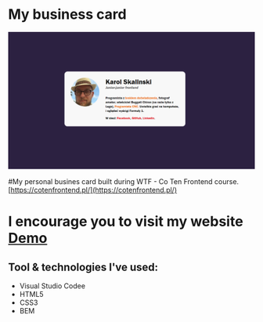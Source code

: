 # My business card

![Screenshot](img/screenshot.PNG)

#My personal busines card built during WTF - Co Ten Frontend course. [https://cotenfrontend.pl/](https://cotenfrontend.pl/)

# I encourage you to visit my website [Demo](https://skalutki.github.io/buisness-card/) 

## Tool & technologies I've used:

- Visual Studio Codee
- HTML5
- CSS3
- BEM
